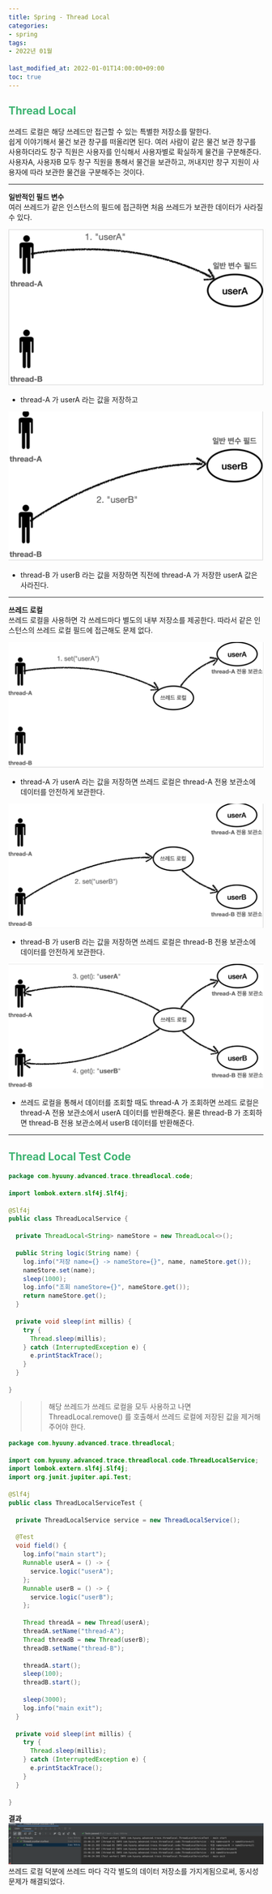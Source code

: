 ```yaml
---
title: Spring - Thread Local
categories:
- spring
tags: 
- 2022년 01월

last_modified_at: 2022-01-01T14:00:00+09:00
toc: true
---
```


## <span style="color:MediumSeaGreen">Thread Local</span>
쓰레드 로컬은 해당 쓰레드만 접근할 수 있는 특별한 저장소를 말한다.  
쉽게 이야기해서 물건 보관 창구를 떠올리면 된다. 여러 사람이 같은 물건 보관 창구를 사용하더라도 창구 직원은 사용자를 인식해서 사용자별로 확실하게 물건을 구분해준다.  
사용자A, 사용자B 모두 창구 직원을 통해서 물건을 보관하고, 꺼내지만 창구 지원이 사용자에 따라 보관한 물건을 구분해주는 것이다.

***

**일반적인 필드 변수**  
여러 쓰레드가 같은 인스턴스의 필드에 접근하면 처음 쓰레드가 보관한 데이터가 사라질 수 있다.  

![img.png](/assets/images/spring/threadlocal1.png)  
- thread-A 가 userA 라는 값을 저장하고  

![img.png](/assets/images/spring/threadlocal2.png)  
- thread-B 가 userB 라는 값을 저장하면 직전에 thread-A 가 저장한 userA 값은 사라진다.  

***

**쓰레드 로컬**  
쓰레드 로컬을 사용하면 각 쓰레드마다 별도의 내부 저장소를 제공한다. 따라서 같은 인스턴스의 쓰레드 로컬 필드에 접근해도 문제 없다.  

![img.png](/assets/images/spring/threadlocal3.png)  
- thread-A 가 userA 라는 값을 저장하면 쓰레드 로컬은 thread-A 전용 보관소에 데이터를 안전하게 보관한다.  

![img.png](/assets/images/spring/threadlocal4.png)  
- thread-B 가 userB 라는 값을 저장하면 쓰레드 로컬은 thread-B 전용 보관소에 데이터를 안전하게 보관한다.  

![img.png](/assets/images/spring/threadlocal5.png)  
- 쓰레드 로컬을 통해서 데이터를 조회할 때도 thread-A 가 조회하면 쓰레드 로컬은 thread-A 전용 보관소에서 userA 데이터를 반환해준다.  물론 thread-B 가 조회하면 thread-B 전용 보관소에서 userB 데이터를 반환해준다.

***

## <span style="color:MediumSeaGreen">Thread Local Test Code</span>
```java
package com.hyuuny.advanced.trace.threadlocal.code;

import lombok.extern.slf4j.Slf4j;

@Slf4j
public class ThreadLocalService {

  private ThreadLocal<String> nameStore = new ThreadLocal<>();

  public String logic(String name) {
    log.info("저장 name={} -> nameStore={}", name, nameStore.get());
    nameStore.set(name);
    sleep(1000);
    log.info("조회 nameStore={}", nameStore.get());
    return nameStore.get();
  }

  private void sleep(int millis) {
    try {
      Thread.sleep(millis);
    } catch (InterruptedException e) {
      e.printStackTrace();
    }
  }

}
```

>> 해당 쓰레드가 쓰레드 로컬을 모두 사용하고 나면 ThreadLocal.remove() 를 호출해서 쓰레드 로컬에
저장된 값을 제거해주어야 한다.

```java
package com.hyuuny.advanced.trace.threadlocal;

import com.hyuuny.advanced.trace.threadlocal.code.ThreadLocalService;
import lombok.extern.slf4j.Slf4j;
import org.junit.jupiter.api.Test;

@Slf4j
public class ThreadLocalServiceTest {

  private ThreadLocalService service = new ThreadLocalService();

  @Test
  void field() {
    log.info("main start");
    Runnable userA = () -> {
      service.logic("userA");
    };
    Runnable userB = () -> {
      service.logic("userB");
    };

    Thread threadA = new Thread(userA);
    threadA.setName("thread-A");
    Thread threadB = new Thread(userB);
    threadB.setName("thread-B");

    threadA.start();
    sleep(100);
    threadB.start();

    sleep(3000);
    log.info("main exit");
  }

  private void sleep(int millis) {
    try {
      Thread.sleep(millis);
    } catch (InterruptedException e) {
      e.printStackTrace();
    }
  }

}
```

**결과**  
![img.png](/assets/images/spring/threadlocal-test-code.png)  
쓰레드 로컬 덕분에 쓰레드 마다 각각 별도의 데이터 저장소를 가지게됨으로써, 동시성 문제가 해결되었다.